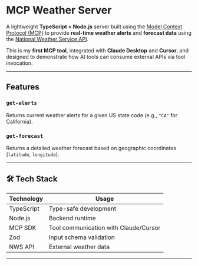 #  MCP Weather Server

A lightweight **TypeScript + Node.js** server built using the [Model Context Protocol (MCP)](https://modelcontextprotocol.org/) to provide **real-time weather alerts** and **forecast data** using the [National Weather Service API](https://www.weather.gov/documentation/services-web-api). 

This is my **first MCP tool**, integrated with **Claude Desktop** and **Cursor**, and designed to demonstrate how AI tools can consume external APIs via tool invocation.

---

## Features

### `get-alerts`
Returns current weather alerts for a given US state code (e.g., `"CA"` for California).

### `get-forecast`
Returns a detailed weather forecast based on geographic coordinates (`latitude`, `longitude`).

---

## 🛠️ Tech Stack

| Technology     | Usage                                |
|----------------|--------------------------------------|
| TypeScript     | Type-safe development                |
| Node.js        | Backend runtime                      |
| MCP SDK        | Tool communication with Claude/Cursor|
| Zod            | Input schema validation              |
| NWS API        | External weather data                |

---
